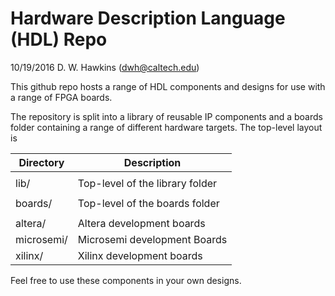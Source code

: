 # Hardware Description Language (HDL) Repo

10/19/2016 D. W. Hawkins (dwh@caltech.edu)

This github repo hosts a range of HDL components and designs for use with a range of FPGA boards.

The repository is split into a library of reusable IP components and a boards folder containing a range of different hardware targets. The top-level layout is

| Directory  | Description                     |
| ---------- | ------------------------------- |
|            |                                 |
| lib/       | Top-level of the library folder |
|            |                                 |
| boards/    | Top-level of the boards folder  |
|            |                                 |
| altera/    | Altera development boards       |
| microsemi/ | Microsemi development Boards    |
| xilinx/    | Xilinx development boards       |


Feel free to use these components in your own designs.
